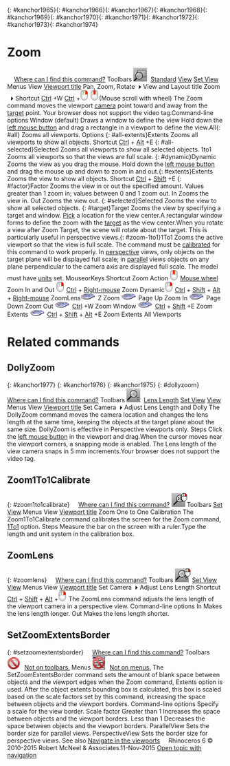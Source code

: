 ---
---

{: #kanchor1965}{: #kanchor1966}{: #kanchor1967}{: #kanchor1968}{: #kanchor1969}{: #kanchor1970}{: #kanchor1971}{: #kanchor1972}{: #kanchor1973}{: #kanchor1974}
# Zoom
 [![images/transparent.gif](images/transparent.gif)Where can I find this command?](javascript:void(0);) Toolbars
![images/zoom.png](images/zoom.png) [Standard](standard-toolbar.html)  [View](view-toolbar.html)  [Set View](set-view-toolbar.html) 
Menus
View
 [Viewport title](rhino-window.html#viewport-title-menu) 
Pan, Zoom, Rotate![images/menuarrow.gif](images/menuarrow.gif)
View and Layout title
Zoom![images/menuarrow.gif](images/menuarrow.gif)
Shortcut
 [Ctrl](ctrl-key.html) +W
 [Ctrl](ctrl-key.html) +![images/tinyrightmousebutton.png](images/tinyrightmousebutton.png)
![images/tinymiddlemousebutton.png](images/tinymiddlemousebutton.png)(Mouse scroll with wheel)
The Zoom command moves the viewport [camera](viewport.html#camera-location) point toward and away from the [target](viewport.html#target-location) point.
Your browser does not support the video tag.Command-line options
Window (default)
Draws a window to define the view
Hold down the [left mouse button](mouse-buttons.html) and drag a rectangle in a viewport to define the view.All{: #all}
Zooms all viewports.
Options
{: #all-extents}Extents
Zooms all viewports to show all objects.
Shortcut
 [Ctrl](ctrl-key.html) + [Alt](alt-key.html) +E
{: #all-selected}Selected
Zooms all viewports to show all selected objects.
1to1
Zooms all viewports so that the views are full scale.
{: #dynamic}Dynamic
Zooms the view as you drag the mouse.
Hold down the [left mouse button](mouse-buttons.html) and drag the mouse up and down to zoom in and out.{: #extents}Extents
Zooms the view to show all objects.
Shortcut
 [Ctrl](ctrl-key.html) + [Shift](shift-key.html) +E
{: #factor}Factor
Zooms the view in or out the specified amount. Values greater than 1 zoom in; values between 0 and 1 zoom out.
In
Zooms the view in.
Out
Zooms the view out.
{: #selected}Selected
Zooms the view to show all selected objects.
{: #target}Target
Zooms the view by specifying a target and window.
 [Pick](pick-location.html) a location for the view center.A rectangular window forms to define the zoom with the [target](viewport.html#cameraandtarget) as the view center.When you rotate a view after Zoom Target, the scene will rotate about the target. This is particularly useful in perspective views.{: #zoom-1to1}1To1
Zooms the active viewport so that the view is full scale.
The command must be [calibrated](#zoom1to1calibrate) for this command to work properly.
In [perspective](viewport.html#projection-parallel-perspective) views, only objects on the target plane will be displayed full scale; in [parallel](viewport.html#projection-parallel-perspective) views objects on any plane perpendicular to the camera axis are displayed full scale.
The model must have [units](unit-systems.html) set.
MouseorKeys
Shortcut
Zoom Action
![images/tinymiddlemousebutton.png](images/tinymiddlemousebutton.png)
 [Mouse wheel](mouse-buttons.html) 
Zoom In and Out
![images/tinyrightmousebutton.png](images/tinyrightmousebutton.png) [Ctrl](ctrl-key.html) + [Right-mouse](mouse-buttons.html) 
Zoom Dynamic![images/tinyrightmousebutton.png](images/tinyrightmousebutton.png) [Ctrl](ctrl-key.html) + [Shift](shift-key.html) + [Alt](alt-key.html) + [Right-mouse](mouse-buttons.html) 
ZoomLens![images/keyboard1.png](images/keyboard1.png)
Z
Zoom
![images/keyboard1.png](images/keyboard1.png)
Page Up
Zoom In
![images/keyboard1.png](images/keyboard1.png)
Page Down
Zoom Out
![images/keyboard1.png](images/keyboard1.png)
 [Ctrl](ctrl-key.html) +W
Zoom Window
![images/keyboard1.png](images/keyboard1.png)
 [Ctrl](ctrl-key.html) + [Shift](shift-key.html) +E
Zoom Extents
![images/keyboard1.png](images/keyboard1.png)
 [Ctrl](ctrl-key.html) + [Shift](shift-key.html) + [Alt](alt-key.html) +E
Zoom Extents All Viewports

# Related commands

## DollyZoom
{: #kanchor1977}
{: #kanchor1976}
{: #kanchor1975}
{: #dollyzoom}
 [![images/transparent.gif](images/transparent.gif)Where can I find this command?](javascript:void(0);) Toolbars
![images/dollyzoom.png](images/dollyzoom.png) [Lens Length](lens-length-toolbar.html)  [Set View](set-view-toolbar.html)  [View](view-toolbar.html) 
Menus
View
 [Viewport title](rhino-window.html#viewport-title-menu) 
Set Camera![images/menuarrow.gif](images/menuarrow.gif)
Adjust Lens Length and Dolly
The DollyZoom command moves the camera location and changes the lens length at the same time, keeping the objects at the target plane about the same size.
DollyZoom is effective in Perspective viewports only.
Steps
Click the [left mouse button](mouse-buttons.html) in the viewport and drag.When the cursor moves near the viewport corners, a snapping mode is enabled. The Lens length of the view camera snaps in 5 mm increments.Your browser does not support the video tag.
## Zoom1To1Calibrate
{: #zoom1to1calibrate}
 [![images/transparent.gif](images/transparent.gif)Where can I find this command?](javascript:void(0);) ![images/zoom1to1calibrate.png](images/zoom1to1calibrate.png)Toolbars
 [Set View](set-view-toolbar.html) 
Menus
View
 [Viewport title](rhino-window.html#viewport-title-menu) 
Zoom One to One Calibration
The Zoom1To1Calibrate command calibrates the screen for the Zoom command, [1To1](#zoom-1to1) option.
Steps
Measure the bar on the screen with a ruler.Type the length and unit system in the calibration box.
## ZoomLens
{: #zoomlens}
 [![images/transparent.gif](images/transparent.gif)Where can I find this command?](javascript:void(0);) Toolbars
![images/zoomlens.png](images/zoomlens.png) [Set View](set-view-toolbar.html)  [View](view-toolbar.html) 
Menus
View
 [Viewport title](rhino-window.html#viewport-title-menu) 
Set Camera![images/menuarrow.gif](images/menuarrow.gif)
Adjust Lens Length
Shortcut
 [Ctrl](ctrl-key.html) + [Shift](shift-key.html) + [Alt](alt-key.html) +![images/tinyrightmousebutton.png](images/tinyrightmousebutton.png)
The ZoomLens command adjusts the lens length of the viewport camera in a perspective view.
Command-line options
In
Makes the lens length longer.
Out
Makes the lens length shorter.

## SetZoomExtentsBorder
{: #setzoomextentsborder}
 [![images/transparent.gif](images/transparent.gif)Where can I find this command?](javascript:void(0);) Toolbars
![images/-no-toolbar-button.png](images/-no-toolbar-button.png) [Not on toolbars.](toolbarwhattodo.html) 
Menus
![images/-no-menu-item.png](images/-no-menu-item.png) [Not on menus.](menuwhattodo.html) 
The SetZoomExtentsBorder command sets the amount of blank space between objects and the viewport edges when the Zoom command, Extents option is used.
After the object extents bounding box is calculated, this box is scaled based on the scale factors set by this command, increasing the space between objects and the viewport borders.
Command-line options
Specify a scale for the view border.
Scale factor
Greater than 1
Increases the space between objects and the viewport borders.
Less than 1
Decreases the space between objects and the viewport borders.
ParallelView
Sets the border size for parallel views.
PerspectiveView
Sets the border size for perspective views.
See also
 [Navigate in the viewports](sak-navigate.html) 
&#160;
&#160;
Rhinoceros 6 © 2010-2015 Robert McNeel &amp; Associates.11-Nov-2015
 [Open topic with navigation](zoom.html) 

